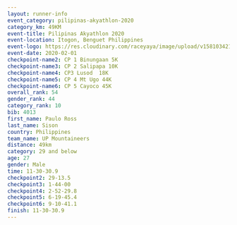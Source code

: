 ```yaml
--- 
layout: runner-info 
event_category: pilipinas-akyathlon-2020 
category_km: 49KM 
event-title: Pilipinas Akyathlon 2020 
event-location: Itogon, Benguet Philippines 
event-logo: https://res.cloudinary.com/raceyaya/image/upload/v1581034212/logo/ph-akyathlon_ldmu3f.png 
event-date: 2020-02-01 
checkpoint-name2: CP 1 Binungaan 5K 
checkpoint-name3: CP 2 Salipapa 10K 
checkpoint-name4: CP3 Lusod  18K 
checkpoint-name5: CP 4 Mt Ugo 44K 
checkpoint-name6: CP 5 Cayoco 45K 
overall_rank: 54
gender_rank: 44
category_rank: 10
bib: 4013
first_name: Paulo Ross
last_name: Sison
country: Philippines
team_name: UP Mountaineers
distance: 49km
category: 29 and below
age: 27
gender: Male
time: 11-30-30.9
checkpoint2: 29-13.5
checkpoint3: 1-44-00
checkpoint4: 2-52-29.8
checkpoint5: 6-19-45.4
checkpoint6: 9-10-41.1
finish: 11-30-30.9
--- 
```

